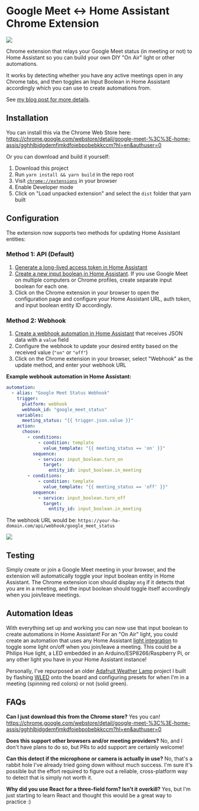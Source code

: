 # Google Meet ↔ Home Assistant Chrome Extension

![](public/icon128.png)

Chrome extension that relays your Google Meet status (in meeting or not) to Home Assistant so you can build your own DIY "On Air" light or other automations.

It works by detecting whether you have any active meetings open in any Chrome tabs, and then toggles an Input Boolean in Home Assistant accordingly which you can use to create automations from.

See [my blog post for more details](https://www.colinodell.com/blog/202207/diy-on-air-light-automation-google-meet-chrome-extension).

## Installation

You can install this via the Chrome Web Store here: https://chrome.google.com/webstore/detail/google-meet-%3C%3E-home-assis/gghhlbjdgdemfjmkdfoiebpobebkkccm?hl=en&authuser=0

Or you can download and build it yourself:

1. Download this project
2. Run `yarn install && yarn build` in the repo root
3. Visit [`chrome://extensions`](chrome://extensions) in your browser
4. Enable Developer mode
5. Click on "Load unpacked extension" and select the `dist` folder that yarn built

## Configuration

The extension now supports two methods for updating Home Assistant entities:

### Method 1: API (Default)
1. [Generate a long-lived access token in Home Assistant](https://www.atomicha.com/home-assistant-how-to-generate-long-lived-access-token-part-1/)
2. [Create a new input boolean in Home Assistant](https://www.home-assistant.io/integrations/input_boolean/). If you use Google Meet on multiple computers or Chrome profiles, create separate input boolean for each one.
3. Click on the Chrome extension in your browser to open the configuration page and configure your Home Assistant URL, auth token, and input boolean entity ID accordingly.

### Method 2: Webhook
1. [Create a webhook automation in Home Assistant](https://www.home-assistant.io/docs/automation/trigger/#webhook-trigger) that receives JSON data with a `value` field
2. Configure the webhook to update your desired entity based on the received value (`"on"` or `"off"`)
3. Click on the Chrome extension in your browser, select "Webhook" as the update method, and enter your webhook URL

**Example webhook automation in Home Assistant:**
```yaml
automation:
  - alias: "Google Meet Status Webhook"
    trigger:
      platform: webhook
      webhook_id: "google_meet_status"
    variables:
      meeting_status: "{{ trigger.json.value }}"
    action:
      choose:
        - conditions:
            - condition: template
              value_template: "{{ meeting_status == 'on' }}"
          sequence:
            - service: input_boolean.turn_on
              target:
                entity_id: input_boolean.in_meeting
        - conditions:
            - condition: template
              value_template: "{{ meeting_status == 'off' }}"
          sequence:
            - service: input_boolean.turn_off
              target:
                entity_id: input_boolean.in_meeting
```

The webhook URL would be: `https://your-ha-domain.com/api/webhook/google_meet_status`

![](screenshot.png)

## Testing

Simply create or join a Google Meet meeting in your browser, and the extension will automatically toggle your input boolean entity in Home Assistant.  The Chrome extension icon should display `mtg` if it detects that you are in a meeting, and the input boolean should toggle itself accordingly when you join/leave meetings.

## Automation Ideas

With everything set up and working you can now use that input boolean to create automations in Home Assistant! For an "On Air" light, you could create an automation that uses any Home Assistant [light integration](https://www.home-assistant.io/integrations/#light) to toggle some light on/off when you join/leave a meeting. This could be a Philips Hue light, a LED embedded in an Arduino/ESP8266/Raspberry Pi, or any other light you have in your Home Assistant instance!

Personally, I've repurposed an older [Adafruit Weather Lamp](https://learn.adafruit.com/feather-weather-lamp) project I built by flashing [WLED](https://www.home-assistant.io/integrations/wled/) onto the board and configuring presets for when I'm in a meeting (spinning red colors) or not (solid green).

## FAQs

**Can I just download this from the Chrome store?** Yes you can! https://chrome.google.com/webstore/detail/google-meet-%3C%3E-home-assis/gghhlbjdgdemfjmkdfoiebpobebkkccm?hl=en&authuser=0

**Does this support other browsers and/or meeting providers?** No, and I don't have plans to do so, but PRs to add support are certainly welcome!

**Can this detect if the microphone or camera is actually in use?** No, that's a rabbit hole I've already tried going down without much success.  I'm sure it's possible but the effort required to figure out a reliable, cross-platform way to detect that is simply not worth it.

**Why did you use React for a three-field form? Isn't it overkill?** Yes, but I'm just starting to learn React and thought this would be a great way to practice :)
